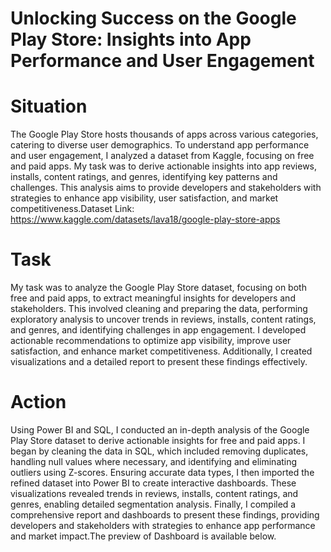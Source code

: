 # Unlocking Success on the Google Play Store: Insights into App Performance and User Engagement
# Situation
The Google Play Store hosts thousands of apps across various categories, catering to diverse user demographics. To understand app performance and user engagement, I analyzed a dataset from Kaggle, focusing on free and paid apps. My task was to derive actionable insights into app reviews, installs, content ratings, and genres, identifying key patterns and challenges. This analysis aims to provide developers and stakeholders with strategies to enhance app visibility, user satisfaction, and market competitiveness.Dataset Link: 
 https://www.kaggle.com/datasets/lava18/google-play-store-apps
# Task
My task was to analyze the Google Play Store dataset, focusing on both free and paid apps, to extract meaningful insights for developers and stakeholders. This involved cleaning and preparing the data, performing exploratory analysis to uncover trends in reviews, installs, content ratings, and genres, and identifying challenges in app engagement. I developed actionable recommendations to optimize app visibility, improve user satisfaction, and enhance market competitiveness. Additionally, I created visualizations and a detailed report to present these findings effectively.
# Action
Using Power BI and SQL, I conducted an in-depth analysis of the Google Play Store dataset to derive actionable insights for free and paid apps. I began by cleaning the data in SQL, which included removing duplicates, handling null values where necessary, and identifying and eliminating outliers using Z-scores. Ensuring accurate data types, I then imported the refined dataset into Power BI to create interactive dashboards. These visualizations revealed trends in reviews, installs, content ratings, and genres, enabling detailed segmentation analysis. Finally, I compiled a comprehensive report and dashboards to present these findings, providing developers and stakeholders with strategies to enhance app performance and market impact.The preview of Dashboard is available below.

